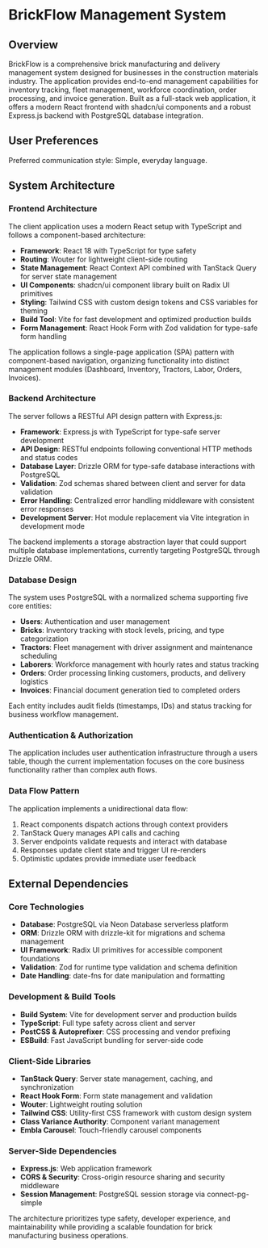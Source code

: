 # BrickFlow Management System

## Overview

BrickFlow is a comprehensive brick manufacturing and delivery management system designed for businesses in the construction materials industry. The application provides end-to-end management capabilities for inventory tracking, fleet management, workforce coordination, order processing, and invoice generation. Built as a full-stack web application, it offers a modern React frontend with shadcn/ui components and a robust Express.js backend with PostgreSQL database integration.

## User Preferences

Preferred communication style: Simple, everyday language.

## System Architecture

### Frontend Architecture
The client application uses a modern React setup with TypeScript and follows a component-based architecture:

- **Framework**: React 18 with TypeScript for type safety
- **Routing**: Wouter for lightweight client-side routing
- **State Management**: React Context API combined with TanStack Query for server state management
- **UI Components**: shadcn/ui component library built on Radix UI primitives
- **Styling**: Tailwind CSS with custom design tokens and CSS variables for theming
- **Build Tool**: Vite for fast development and optimized production builds
- **Form Management**: React Hook Form with Zod validation for type-safe form handling

The application follows a single-page application (SPA) pattern with component-based navigation, organizing functionality into distinct management modules (Dashboard, Inventory, Tractors, Labor, Orders, Invoices).

### Backend Architecture
The server follows a RESTful API design pattern with Express.js:

- **Framework**: Express.js with TypeScript for type-safe server development
- **API Design**: RESTful endpoints following conventional HTTP methods and status codes
- **Database Layer**: Drizzle ORM for type-safe database interactions with PostgreSQL
- **Validation**: Zod schemas shared between client and server for data validation
- **Error Handling**: Centralized error handling middleware with consistent error responses
- **Development Server**: Hot module replacement via Vite integration in development mode

The backend implements a storage abstraction layer that could support multiple database implementations, currently targeting PostgreSQL through Drizzle ORM.

### Database Design
The system uses PostgreSQL with a normalized schema supporting five core entities:

- **Users**: Authentication and user management
- **Bricks**: Inventory tracking with stock levels, pricing, and type categorization
- **Tractors**: Fleet management with driver assignment and maintenance scheduling
- **Laborers**: Workforce management with hourly rates and status tracking
- **Orders**: Order processing linking customers, products, and delivery logistics
- **Invoices**: Financial document generation tied to completed orders

Each entity includes audit fields (timestamps, IDs) and status tracking for business workflow management.

### Authentication & Authorization
The application includes user authentication infrastructure through a users table, though the current implementation focuses on the core business functionality rather than complex auth flows.

### Data Flow Pattern
The application implements a unidirectional data flow:
1. React components dispatch actions through context providers
2. TanStack Query manages API calls and caching
3. Server endpoints validate requests and interact with database
4. Responses update client state and trigger UI re-renders
5. Optimistic updates provide immediate user feedback

## External Dependencies

### Core Technologies
- **Database**: PostgreSQL via Neon Database serverless platform
- **ORM**: Drizzle ORM with drizzle-kit for migrations and schema management
- **UI Framework**: Radix UI primitives for accessible component foundations
- **Validation**: Zod for runtime type validation and schema definition
- **Date Handling**: date-fns for date manipulation and formatting

### Development & Build Tools
- **Build System**: Vite for development server and production builds
- **TypeScript**: Full type safety across client and server
- **PostCSS & Autoprefixer**: CSS processing and vendor prefixing
- **ESBuild**: Fast JavaScript bundling for server-side code

### Client-Side Libraries
- **TanStack Query**: Server state management, caching, and synchronization
- **React Hook Form**: Form state management and validation
- **Wouter**: Lightweight routing solution
- **Tailwind CSS**: Utility-first CSS framework with custom design system
- **Class Variance Authority**: Component variant management
- **Embla Carousel**: Touch-friendly carousel components

### Server-Side Dependencies
- **Express.js**: Web application framework
- **CORS & Security**: Cross-origin resource sharing and security middleware
- **Session Management**: PostgreSQL session storage via connect-pg-simple

The architecture prioritizes type safety, developer experience, and maintainability while providing a scalable foundation for brick manufacturing business operations.